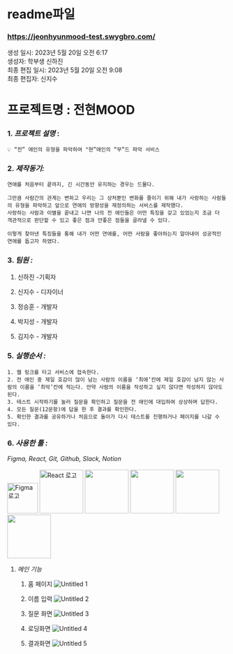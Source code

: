 # readme파일
### https://jeonhyunmood-test.swygbro.com/

생성 일시: 2023년 5월 20일 오전 6:17<br>
생성자: 학부생 신하진<br>
최종 편집 일시: 2023년 5월 20일 오전 9:08<br>
최종 편집자: 신지수<br>

# 프로젝트명 : 전현MOOD

### 1. *프로젝트 설명* :
    
    💡 “전” 애인의 유형을 파악하여 "현”애인의 “무”드 파악 서비스
    
    
### 2. *제작동기:* 
    
    연애를 처음부터 끝까지, 긴 시간동안 유지하는 경우는 드물다. 
    
    그만큼 사람간의 관계는 변하고 우리는 그 상처뿐인 변화를 줄이기 위해 내가 사랑하는 사람들의 유형을 파악하고 앞으로 연애의 방향성을 재정의하는 서비스를 제작했다.
    사랑하는 사람과 이별을 끝내고 나면 나의 전 애인들은 어떤 특징을 갖고 있었는지 조금 더 객관적으로 판단할 수 있고 좋은 점과 안좋은 점들을 골라낼 수 있다. 
    
    이렇게 찾아낸 특징들을 통해 내가 어떤 연애를, 어떤 사람을 좋아하는지 알아내어 성공적인 연애를 돕고자 하였다.
    

### 3. *팀원 :*
1) 신하진 -기획자 

2) 신지수 - 디자이너

3) 정승훈 - 개발자

4) 박지성 - 개발자

5) 김지수 - 개발자


### 5. *실행순서 :*
    1. 웹 링크를 타고 서비스에 접속한다.
    2. 전 애인 중 제일 호감이 많이 남는 사람의 이름을 ‘최애’칸에 제일 호감이 남지 않는 사람의 이름을 ‘최악’칸에 적는다. 만약 사람의 이름을 작성하고 싶지 않다면 작성하지 않아도 된다.
    3. 테스트 시작하기를 눌러 질문을 확인하고 질문을 전 애인에 대입하여 상상하며 답한다.
    4. 모든 질문(12문항)에 답을 한 후 결과를 확인한다.
    5. 확인한 결과를 공유하거나 처음으로 돌아가 다시 테스트를 진행하거나 페이지를 나갈 수 있다. 
    
### 6. *사용한 툴 :*
*Figma, React, Git, Github, Slack, Notion* <br><br>
<img src="https://github.com/J-shooni/ShortCutThon4/assets/93187535/436edff9-725c-4832-927f-0595de8c02cf" alt="Figma 로고" width="70"> <img src="https://github.com/J-shooni/ShortCutThon4/assets/93187535/8963a450-38e9-424b-a6b6-5e46b4ba0adb" alt="React 로고" width="100"> <img src="https://github.com/1st-PARD-WEB-PART/Short_JHM/assets/93187535/c5dc68f6-6856-4b81-9060-87694513e224" width="100"> <img src="https://github.com/1st-PARD-WEB-PART/Short_JHM/assets/93187535/8af68d64-9ef5-4cd5-bccf-220db795ad62" width="100"> <img src="https://github.com/1st-PARD-WEB-PART/Short_JHM/assets/93187535/66fe2499-a868-453a-b543-f3fff41159c4" width="100"> <img src="https://github.com/1st-PARD-WEB-PART/Short_JHM/assets/93187535/3bb434ab-ce83-4b44-9a86-2559523ce74d" width="100">


 1. *메인 기능*
    1. 홈 페이지
        ![Untitled 1](https://github.com/J-shooni/ShortCutThon4/assets/93187535/8b0dd9c2-c5af-4e38-b092-c54ed015ba67)
       
        
    2. 이름 입력
        ![Untitled 2](https://github.com/J-shooni/ShortCutThon4/assets/93187535/98633635-63dd-464f-8e98-64303c8d7b41)
       
        
    3. 질문 화면
        ![Untitled 3](https://github.com/J-shooni/ShortCutThon4/assets/93187535/e6d7987f-5b9e-4d15-8113-1500c7ef4315)
      
        
    4. 로딩화면
        ![Untitled 4](https://github.com/J-shooni/ShortCutThon4/assets/93187535/a4b954d8-4113-4efb-8bb3-c0a0d2963174)
       
        
    5. 결과화면
        ![Untitled 5](https://github.com/J-shooni/ShortCutThon4/assets/93187535/db8b6735-81b4-411f-958e-3122fb947370)
       
